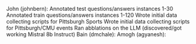 John (johnbern):
    Annotated test questions/answers instances 1-30 
    Annotated train questions/answers instances 1-120
    Wrote initial data collecting scripts for Pittsburgh Sports
    Wrote initial data collecting scripts for Pittsburgh/CMU events
    Ran abblations on the LLM (discovered/got working Mistral 8b Instruct)
Bain (dmchale):
Amogh (agyanesh):